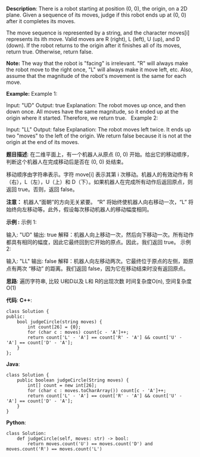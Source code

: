 __Description__:
There is a robot starting at position (0, 0), the origin, on a 2D plane. Given a sequence of its moves, judge if this robot ends up at (0, 0) after it completes its moves.

The move sequence is represented by a string, and the character moves[i] represents its ith move. Valid moves are R (right), L (left), U (up), and D (down). If the robot returns to the origin after it finishes all of its moves, return true. Otherwise, return false.

__Note:__
The way that the robot is "facing" is irrelevant. "R" will always make the robot move to the right once, "L" will always make it move left, etc. Also, assume that the magnitude of the robot's movement is the same for each move.

__Example:__
Example 1:

Input: "UD"
Output: true 
Explanation: The robot moves up once, and then down once. All moves have the same magnitude, so it ended up at the origin where it started. Therefore, we return true.
 
Example 2:

Input: "LL"
Output: false
Explanation: The robot moves left twice. It ends up two "moves" to the left of the origin. We return false because it is not at the origin at the end of its moves.

__题目描述__:
在二维平面上，有一个机器人从原点 (0, 0) 开始。给出它的移动顺序，判断这个机器人在完成移动后是否在 (0, 0) 处结束。

移动顺序由字符串表示。字符 move[i] 表示其第 i 次移动。机器人的有效动作有 R（右），L（左），U（上）和 D（下）。如果机器人在完成所有动作后返回原点，则返回 true。否则，返回 false。

__注意：__
机器人“面朝”的方向无关紧要。 “R” 将始终使机器人向右移动一次，“L” 将始终向左移动等。此外，假设每次移动机器人的移动幅度相同。

__示例 :__
示例 1:

输入: "UD"
输出: true
解释：机器人向上移动一次，然后向下移动一次。所有动作都具有相同的幅度，因此它最终回到它开始的原点。因此，我们返回 true。
示例 2:

输入: "LL"
输出: false
解释：机器人向左移动两次。它最终位于原点的左侧，距原点有两次 “移动” 的距离。我们返回 false，因为它在移动结束时没有返回原点。

__思路__:
遍历字符串, 比较 U和D以及 L和 R的出现次数
时间复杂度O(n), 空间复杂度O(1)

__代码__:
__C++__:
```
class Solution {
public:
    bool judgeCircle(string moves) {
        int count[26] = {0};
        for (char c : moves) count[c - 'A']++;
        return count['L' - 'A'] == count['R' - 'A'] && count['U' - 'A'] == count['D' - 'A'];
    }
};
```

__Java__:
```
class Solution {
    public boolean judgeCircle(String moves) {
        int[] count = new int[26];
        for (char c : moves.toCharArray()) count[c - 'A']++;
        return count['L' - 'A'] == count['R' - 'A'] && count['U' - 'A'] == count['D' - 'A'];
    }
}
```

__Python__:
```
class Solution:
    def judgeCircle(self, moves: str) -> bool:
        return moves.count('U') == moves.count('D') and moves.count('R') == moves.count('L')
```